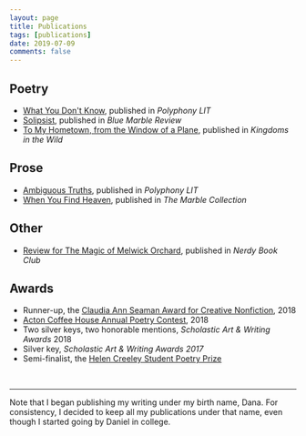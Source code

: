 ```yaml
---
layout: page
title: Publications
tags: [publications]
date: 2019-07-09
comments: false
---
```


## Poetry
* [What You Don't Know](https://ddykiel.github.io/what-you-dont-know), published in <i>Polyphony LIT</i>
* [Solipsist](https://bluemarblereview.com/solipsist/), published in <i>Blue Marble Review</i>
* [To My Hometown, from the Window of a Plane](https://kingdomsinthewild.com/w-dykiel-hometown), published in <i>Kingdoms in the Wild</i>

## Prose
* [Ambiguous Truths](https://docs.wixstatic.com/ugd/0dde6e_f2b5b4d0753542faa9a1602ea00f6a9d.pdf), published in <i>Polyphony LIT</i>
* [When You Find Heaven](https://ddykiel.github.io/when-you-find-heaven/), published in <i>The Marble Collection</i>

## Other
* [Review for The Magic of Melwick Orchard](https://nerdybookclub.wordpress.com/2018/07/04/the-magic-of-melwick-orchard-by-rebecca-caprara-review-by-dana-dykiel/), published in <i>Nerdy Book Club</i>

## Awards
* Runner-up, the [Claudia Ann Seaman Award for Creative Nonfiction](https://www.polyphonylit.org/claudia-ann-seaman-awards), 2018
* [Acton Coffee House Annual Poetry Contest](https://www.actoncoffeehouse.com/poetry), 2018
* Two silver keys, two honorable mentions, <i>Scholastic Art & Writing Awards</i> 2018
* Silver key, <i>Scholastic Art & Writing Awards 2017</i>
* Semi-finalist, the [Helen Creeley Student Poetry Prize](http://www.masspoetry.org/helencreeley)   
<br>
<hr>
Note that I began publishing my writing under my birth name, Dana. For consistency, I decided to keep all my publications under that name, even though I started going by Daniel in college.

